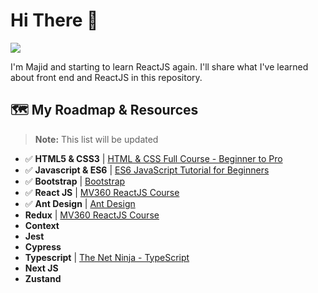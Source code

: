 # Hi There 👋

![](https://i.giphy.com/media/Vbtc9VG51NtzT1Qnv1/giphy.webp)

I'm Majid and starting to learn ReactJS again.
I'll share what I've learned about front end and ReactJS in this repository.

## 🗺️ My Roadmap & Resources

> **Note:** This list will be updated

- ✅ **HTML5 & CSS3** | [HTML & CSS Full Course - Beginner to Pro](https://youtu.be/G3e-cpL7ofc)
- ✅ **Javascript & ES6** | [ES6 JavaScript Tutorial for Beginners](https://www.youtube.com/watch?v=uaBNBWwjzV8)
- ✅ **Bootstrap** | [Bootstrap](https://getbootstrap.com)
- ✅ **React JS** | [MV360 ReactJS Course](https://mv360.pro/courses/2/%D8%A2%D9%85%D9%88%D8%B2%D8%B4-%DA%A9%D8%A7%D9%85%D9%84-%D8%B1%DB%8C-%D8%A7%DA%A9%D8%AA-react-%D9%88-Redux)
- ✅ **Ant Design** | [Ant Design](https://ant.design)
- **Redux** | [MV360 ReactJS Course](https://mv360.pro/courses/2/%D8%A2%D9%85%D9%88%D8%B2%D8%B4-%DA%A9%D8%A7%D9%85%D9%84-%D8%B1%DB%8C-%D8%A7%DA%A9%D8%AA-react-%D9%88-Redux)
- **Context**
- **Jest**
- **Cypress**
- **Typescript** | [The Net Ninja - TypeScript](https://youtu.be/2pZmKW9-I_k)
- **Next JS**
- **Zustand**
